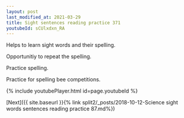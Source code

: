 ```yaml
---
layout: post
last_modified_at: 2021-03-29
title: Sight sentences reading practice 371
youtubeId: sCUlxdxn_RA
---
```

 
 
Helps to learn sight words and their spelling.

Opportunitiy to repeat the spelling. 

Practice spelling. 
 
Practice for spelling bee competitions. 
 
{% include youtubePlayer.html id=page.youtubeId %}
 
 

[Next]({{ site.baseurl }}{% link  split2/_posts/2018-10-12-Science sight words sentences reading practice 87.md%})
 
